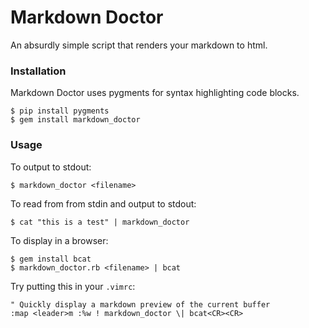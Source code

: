 # Markdown Doctor

An absurdly simple script that renders your markdown to html.

### Installation

Markdown Doctor uses pygments for syntax highlighting code blocks.

    $ pip install pygments
    $ gem install markdown_doctor

### Usage

To output to stdout:

    $ markdown_doctor <filename>

To read from from stdin and output to stdout:

    $ cat "this is a test" | markdown_doctor

To display in a browser:

    $ gem install bcat
    $ markdown_doctor.rb <filename> | bcat

Try putting this in your `.vimrc`:

    " Quickly display a markdown preview of the current buffer
    :map <leader>m :%w ! markdown_doctor \| bcat<CR><CR>
